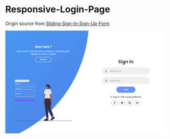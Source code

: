 # Responsive-Login-Page

Origin source from [Sliding-Sign-In-Sign-Up-Form](https://github.com/sefyudem/Sliding-Sign-In-Sign-Up-Form)

![Preview](./Preview.png)
